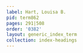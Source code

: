 ```yaml
---
label: Hart, Louisa B.
pid: term862
pages: 291|508
order: '0382'
layout: generic_index_term
collection: index-headings
---
```

